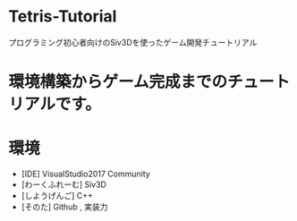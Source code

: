 # Tetris-Tutorial
プログラミング初心者向けのSiv3Dを使ったゲーム開発チュートリアル

# 環境構築からゲーム完成までのチュートリアルです。

# 環境
- [IDE] VisualStudio2017 Community
- [わーくふれーむ] Siv3D
- [しようげんご] C++
- [そのた] Github , 実装力

